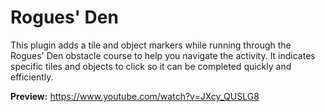 # Rogues' Den

This plugin adds a tile and object markers while running through the Rogues' Den obstacle course to
help you navigate the activity. It indicates specific tiles and objects to click so it can be
completed quickly and efficiently.

**Preview:** https://www.youtube.com/watch?v=JXcy_QUSLG8
